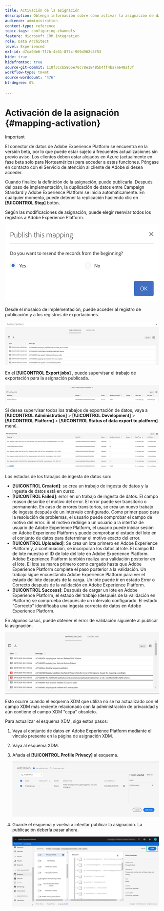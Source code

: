 ```yaml
---
title: Activación de la asignación
description: Obtenga información sobre cómo activar la asignación de datos
audience: administration
content-type: reference
topic-tags: configuring-channels
feature: Microsoft CRM Integration
role: Data Architect
level: Experienced
exl-id: d7ca0de6-7f7b-4e31-877c-909d962c5f53
hide: true
hidefromtoc: true
source-git-commit: 110f3ccb5865e70c78e18485b4ff4ba7a648af3f
workflow-type: tm+mt
source-wordcount: '476'
ht-degree: 0%

---
```


# Activación de la asignación {#mapping-activation}

>[!IMPORTANT]
>
>El conector de datos de Adobe Experience Platform se encuentra en la versión beta, por lo que puede estar sujeto a frecuentes actualizaciones sin previo aviso. Los clientes deben estar alojados en Azure (actualmente en fase beta solo para Norteamérica) para acceder a estas funciones. Póngase en contacto con el Servicio de atención al cliente de Adobe si desea acceder.

Cuando finalice la definición de la asignación, puede publicarla. Después del paso de implementación, la duplicación de datos entre Campaign Standard y Adobe Experience Platform se inicia automáticamente. En cualquier momento, puede detener la replicación haciendo clic en **[!UICONTROL Stop]** botón.

Según las modificaciones de asignación, puede elegir reenviar todos los registros a Adobe Experience Platform.

![](assets/aep_publishmapping.png)

Desde el mosaico de implementación, puede acceder al registro de publicación y a los registros de exportaciones.

![](assets/aep_publog.png)

En el **[!UICONTROL Export jobs]** , puede supervisar el trabajo de exportación para la asignación publicada.

![](assets/aep_jobstatus.png)

Si desea supervisar todos los trabajos de exportación de datos, vaya a **[!UICONTROL Administration]** > **[!UICONTROL Development]** > **[!UICONTROL Platform]** > **[!UICONTROL Status of data export to platform]** menú.

![](assets/aep_statusmapping.png)

Los estados de los trabajos de ingesta de datos son:

* **[!UICONTROL Created]**: se crea un trabajo de ingesta de datos y la ingesta de datos está en curso.
* **[!UICONTROL Failed]**: error en un trabajo de ingesta de datos. El campo reason describe el motivo del error. El error puede ser transitorio o permanente. En caso de errores transitorios, se crea un nuevo trabajo de ingesta después de un intervalo configurado. Como primer paso para la resolución de problemas, el usuario puede comprobar el campo de motivo del error. Si el motivo redirige a un usuario a la interfaz de usuario de Adobe Experience Platform, el usuario puede iniciar sesión en Adobe Experience Platform y puede comprobar el estado del lote en el conjunto de datos para determinar el motivo exacto del error.
* **[!UICONTROL Uploaded]**: Se crea un lote primero en Adobe Experience Platform y, a continuación, se incorporan los datos al lote. El campo ID de lote muestra el ID de lote del lote en Adobe Experience Platform. Adobe Experience Platform también realiza una validación posterior en el lote. El lote se marca primero como cargado hasta que Adobe Experience Platform complete el paso posterior a la validación. Un trabajo sigue encuestando Adobe Experience Platform para ver el estado del lote después de la carga. Un lote puede ir en estado Error o Correcto después de la validación en Adobe Experience Platform.
* **[!UICONTROL Success]**: Después de cargar un lote en Adobe Experience Platform, el estado del trabajo (después de la validación en Platform) se comprueba después de un intervalo configurado. El estado &quot;Correcto&quot; identificaba una ingesta correcta de datos en Adobe Experience Platform.

En algunos casos, puede obtener el error de validación siguiente al publicar la asignación.

![](assets/aep_datamapping_ccpa.png)

Esto ocurre cuando el esquema XDM que utiliza no se ha actualizado con el campo XDM más reciente relacionado con la administración de privacidad y aún contiene el campo XDM &quot;ccpa&quot; obsoleto.

Para actualizar el esquema XDM, siga estos pasos:

1. Vaya al conjunto de datos en Adobe Experience Platform mediante el vínculo presente en la página de asignación XDM.

1. Vaya al esquema XDM.

1. Añada el **[!UICONTROL Profile Privacy]** al esquema.

   ![](assets/aep_datamapping_privacyfield.png)

1. Guarde el esquema y vuelva a intentar publicar la asignación. La publicación debería pasar ahora.

   ![](assets/aep_save_mapping.png)
